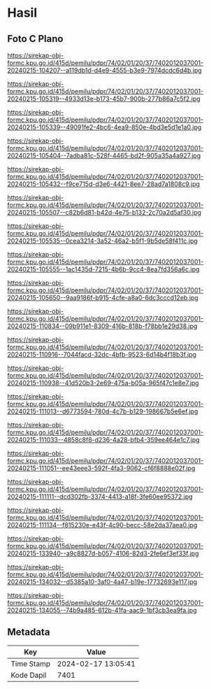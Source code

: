 # Hasil

## Foto C Plano

https://sirekap-obj-formc.kpu.go.id/415d/pemilu/pdpr/74/02/01/20/37/7402012037001-20240215-104207--a119db1d-d4e9-4555-b3e9-7974dcdc6d4b.jpg

https://sirekap-obj-formc.kpu.go.id/415d/pemilu/pdpr/74/02/01/20/37/7402012037001-20240215-105319--4933d13e-b173-45b7-900b-277b86a7c5f2.jpg

https://sirekap-obj-formc.kpu.go.id/415d/pemilu/pdpr/74/02/01/20/37/7402012037001-20240215-105339--49091fe2-4bc6-4ea9-850e-4bd3e5d1e1a0.jpg

https://sirekap-obj-formc.kpu.go.id/415d/pemilu/pdpr/74/02/01/20/37/7402012037001-20240215-105404--7adba81c-528f-4465-bd2f-905a35a4a927.jpg

https://sirekap-obj-formc.kpu.go.id/415d/pemilu/pdpr/74/02/01/20/37/7402012037001-20240215-105432--f9ce715d-d3e6-4421-8ee7-28ad7a1808c9.jpg

https://sirekap-obj-formc.kpu.go.id/415d/pemilu/pdpr/74/02/01/20/37/7402012037001-20240215-105507--c82b6d81-b42d-4e75-b132-2c70a2d5af30.jpg

https://sirekap-obj-formc.kpu.go.id/415d/pemilu/pdpr/74/02/01/20/37/7402012037001-20240215-105535--0cea3214-3a52-46a2-b5f1-9b5de58f411c.jpg

https://sirekap-obj-formc.kpu.go.id/415d/pemilu/pdpr/74/02/01/20/37/7402012037001-20240215-105555--1ac1435d-7215-4b6b-9cc4-8ea7fd356a6c.jpg

https://sirekap-obj-formc.kpu.go.id/415d/pemilu/pdpr/74/02/01/20/37/7402012037001-20240215-105650--9aa9186f-b915-4cfe-a8a0-6dc3cccd12eb.jpg

https://sirekap-obj-formc.kpu.go.id/415d/pemilu/pdpr/74/02/01/20/37/7402012037001-20240215-110834--09b911e1-8309-416b-818b-f78bb1e29d38.jpg

https://sirekap-obj-formc.kpu.go.id/415d/pemilu/pdpr/74/02/01/20/37/7402012037001-20240215-110916--7044facd-32dc-4bfb-9523-6d14b4f18b3f.jpg

https://sirekap-obj-formc.kpu.go.id/415d/pemilu/pdpr/74/02/01/20/37/7402012037001-20240215-110938--41d520b3-2e69-475a-b05a-965f47c1e8e7.jpg

https://sirekap-obj-formc.kpu.go.id/415d/pemilu/pdpr/74/02/01/20/37/7402012037001-20240215-111013--d6773594-780d-4c7b-b129-198667b5e6ef.jpg

https://sirekap-obj-formc.kpu.go.id/415d/pemilu/pdpr/74/02/01/20/37/7402012037001-20240215-111033--4858c8f8-d236-4a28-bfb4-359ee464e1c7.jpg

https://sirekap-obj-formc.kpu.go.id/415d/pemilu/pdpr/74/02/01/20/37/7402012037001-20240215-111051--ee43eee3-592f-4fa3-9062-cf6f8888e02f.jpg

https://sirekap-obj-formc.kpu.go.id/415d/pemilu/pdpr/74/02/01/20/37/7402012037001-20240215-111111--dcd302fb-3374-4413-a18f-3fe60ee95372.jpg

https://sirekap-obj-formc.kpu.go.id/415d/pemilu/pdpr/74/02/01/20/37/7402012037001-20240215-111134--f815230e-e43f-4c90-becc-58e2da37aea0.jpg

https://sirekap-obj-formc.kpu.go.id/415d/pemilu/pdpr/74/02/01/20/37/7402012037001-20240215-133940--a9c8827d-b057-4106-82d3-2fe6ef3ef33f.jpg

https://sirekap-obj-formc.kpu.go.id/415d/pemilu/pdpr/74/02/01/20/37/7402012037001-20240215-134032--d5385a10-3af0-4a47-b19e-17732693e117.jpg

https://sirekap-obj-formc.kpu.go.id/415d/pemilu/pdpr/74/02/01/20/37/7402012037001-20240215-134055--74b9a485-612b-41fa-aac9-1bf3cb3ea9fa.jpg


## Metadata

| Key        | Value               |
| ---------- | ------------------- |
| Time Stamp | 2024-02-17 13:05:41 |
| Kode Dapil | 7401                |



